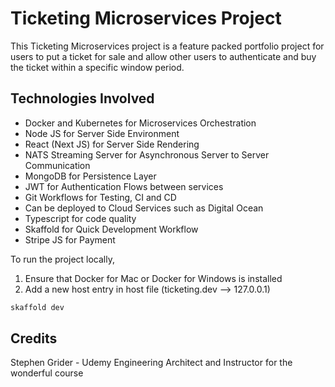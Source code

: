 # Ticketing Microservices Project

This Ticketing Microservices project is a feature packed portfolio project for users to put a ticket for sale and allow other users to authenticate and buy the ticket within a specific window period.

## Technologies Involved

- Docker and Kubernetes for Microservices Orchestration
- Node JS for Server Side Environment
- React (Next JS) for Server Side Rendering
- NATS Streaming Server for Asynchronous Server to Server Communication
- MongoDB for Persistence Layer
- JWT for Authentication Flows between services
- Git Workflows for Testing, CI and CD
- Can be deployed to Cloud Services such as Digital Ocean
- Typescript for code quality
- Skaffold for Quick Development Workflow
- Stripe JS for Payment

To run the project locally,

1. Ensure that Docker for Mac or Docker for Windows is installed
2. Add a new host entry in host file (ticketing.dev --> 127.0.0.1)

```bash
skaffold dev
```

## Credits

Stephen Grider - Udemy Engineering Architect and Instructor for the wonderful course
